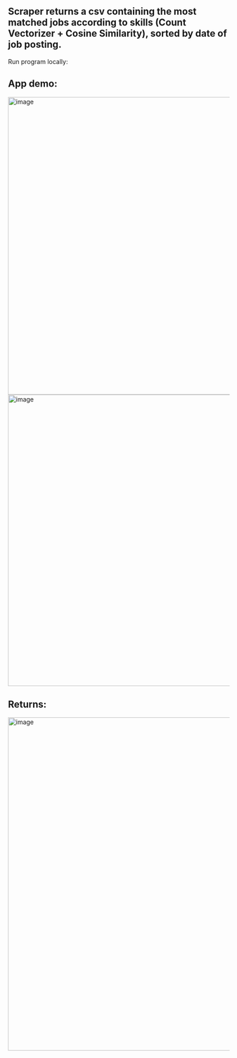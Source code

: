 <h2> Scraper returns a csv containing the most matched jobs according to skills (Count Vectorizer + Cosine Similarity), sorted by date of job posting. </h2>

Run program locally:



<h2>App demo:</h2>


<img width="676" alt="image" src="https://user-images.githubusercontent.com/59755186/197277105-b078c6a2-974e-4c65-a9ee-23189d9bd367.png">
<br>
<img width="662" alt="image" src="https://user-images.githubusercontent.com/59755186/197277195-dabc01c4-847b-42a1-8d8a-1056758a4dfb.png">
<br>
<h2>Returns:</h2>
<img width="757" alt="image" src="https://user-images.githubusercontent.com/59755186/197277417-64258992-635a-487b-b20e-5cc8f2a46869.png">
